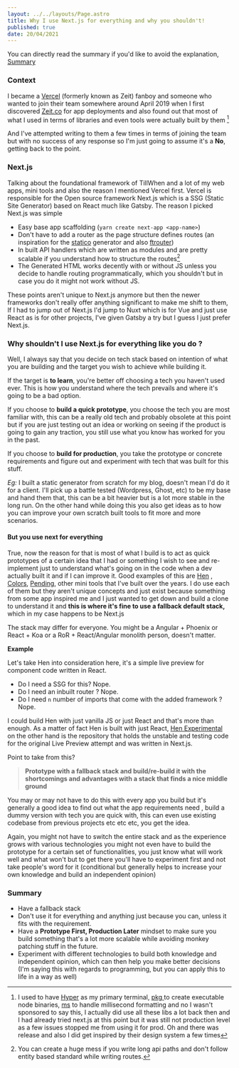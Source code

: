 ```yaml
---
layout: ../../layouts/Page.astro
title: Why I use Next.js for everything and why you shouldn't!
published: true
date: 20/04/2021
---
```


You can directly read the summary if you'd like to avoid the explanation, [Summary](#summary)

### Context

I became a [Vercel](https://vercel.com) (formerly known as Zeit) fanboy and someone who wanted to join their team somewhere around April 2019 when I first discovered [Zeit.co](https://zeit.co) for app deployments and also found out that most of what I used in terms of libraries and even tools were actually built by them [^1]

[^1]: I used to have [Hyper](https://hyper.is) as my primary terminal, [pkg ](https://github.com/vercel/pkg) to create executable node binaries, [ms](https://www.npmjs.com/package/ms) to handle millisecond formatting and no I wasn't sponsored to say this, I actually did use all these libs a lot back then and I had already tried next.js at this point but it was still not production level as a few issues stopped me from using it for prod. Oh and there was release and also I did get inspired by their design system a few times

And I've attempted writing to them a few times in terms of joining the team but with no success of any response so I'm just going to assume it's a **No**, getting back to the point.

### Next.js

Talking about the foundational framework of TillWhen and a lot of my web apps, mini tools and also the reason I mentioned Vercel first. Vercel is responsible for the Open source framework Next.js which is a SSG (Static Site Generator) based on React much like Gatsby. The reason I picked Next.js was simple

- Easy base app scaffolding (`yarn create next-app <app-name>`)
- Don't have to add a router as the page structure defines routes (an inspiration for the [statico](https://github.com/barelyhuman/statico) generator and also [ftrouter](https://github.com/barelyhuman/ftrouter))
- In built API handlers which are written as modules and are pretty scalable if you understand how to structure the routes[^2]
- The Generated HTML works decently with or without JS unless you decide to handle routing programmatically, which you shouldn't but in case you do it might not work without JS.

[^2]: You can create a huge mess if you write long api paths and don't follow entity based standard while writing routes.

These points aren't unique to Next.js anymore but then the newer frameworks don't really offer anything significant to make me shift to them, If I had to jump out of Next.js I'd jump to Nuxt which is for Vue and just use React as is for other projects, I've given Gatsby a try but I guess I just prefer Next.js.

### Why shouldn't I use Next.js for everything like you do ?

Well, I always say that you decide on tech stack based on intention of what you are building and the target you wish to achieve while building it.

If the target is **to learn**, you're better off choosing a tech you haven't used ever. This is how you understand where the tech prevails and where it's going to be a bad option.

If you choose to **build a quick prototype**, you choose the tech you are most familiar with, this can be a really old tech and probably obsolete at this point but if you are just testing out an idea or working on seeing if the product is going to gain any traction, you still use what you know has worked for you in the past.

If you choose to **build for production**, you take the prototype or concrete requirements and figure out and experiment with tech that was built for this stuff.

_Eg:_ I built a static generator from scratch for my blog, doesn't mean I'd do it for a client. I'll pick up a battle tested (Wordpress, Ghost, etc) to be my base and hand them that, this can be a bit heavier but is a lot more stable in the long run. On the other hand while doing this you also get ideas as to how you can improve your own scratch built tools to fit more and more scenarios.

#### But you use next for everything

True, now the reason for that is most of what I build is to act as quick prototypes of a certain idea that I had or something I wish to see and re-implement just to understand what's going on in the code when a dev actually built it and if I can improve it. Good examples of this are [Hen](https://hen.reaper.im) , [Colors](https://colors.reaper.im), [Pending](pending.reaper.im), other mini tools that I've built over the years. I do use each of them but they aren't unique concepts and just exist because something from some app inspired me and I just wanted to get down and build a clone to understand it and **this is where it's fine to use a fallback default stack,** which in my case happens to be Next.js

The stack may differ for everyone. You might be a Angular + Phoenix or React + Koa or a RoR + React/Angular monolith person, doesn't matter.

**Example**

Let's take Hen into consideration here, it's a simple live preview for component code written in React.

- Do I need a SSG for this? Nope.
- Do I need an inbuilt router ? Nope.
- Do I need `n` number of imports that come with the added framework ? Nope.

I could build Hen with just vanilla JS or just React and that's more than enough. As a matter of fact Hen is built with just React, [Hen Experimental](https://github.com/barelyhuman/hen-experimental) on the other hand is the repository that holds the unstable and testing code for the original Live Preview attempt and was written in Next.js.

Point to take from this?

> **Prototype with a fallback stack and build/re-build it with the shortcomings and advantages with a stack that finds a nice middle ground**

You may or may not have to do this with every app you build but it's generally a good idea to find out what the app requirements need , build a dummy version with tech you are quick with, this can even use existing codebase from previous projects etc etc etc, you get the idea.

Again, you might not have to switch the entire stack and as the experience grows with various technologies you might not even have to build the prototype for a certain set of functionalities, you just know what will work well and what won't but to get there you'll have to experiment first and not take people's word for it (conditional but generally helps to increase your own knowledge and build an independent opinion)

### Summary

- Have a fallback stack
- Don't use it for everything and anything just because you can, unless it fits with the requirement.
- Have a **Prototype First, Production Later** mindset to make sure you build something that's a lot more scalable while avoiding monkey patching stuff in the future.
- Experiment with different technologies to build both knowledge and independent opinion, which can then help you make better decisions (I'm saying this with regards to programming, but you can apply this to life in a way as well)

